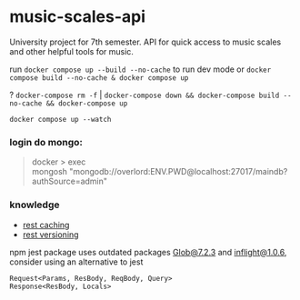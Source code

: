 # music-scales-api
University project for 7th semester. API for quick access to music scales and other helpful tools for music.

run `docker compose up --build --no-cache` to run dev mode or `docker compose build --no-cache & docker compose up`

? `docker-compose rm -f` | `docker-compose down && docker-compose build --no-cache && docker-compose up`

`docker compose up --watch`

### login do mongo:
> docker > exec \
> mongosh "mongodb://overlord:ENV.PWD@localhost:27017/maindb?authSource=admin"

### knowledge
- [rest caching](https://restfulapi.net/caching/)
- [rest versioning](https://restfulapi.net/versioning/)


npm jest package uses outdated packages Glob@7.2.3 and inflight@1.0.6, consider using an alternative to jest


```
Request<Params, ResBody, ReqBody, Query>
Response<ResBody, Locals>
```